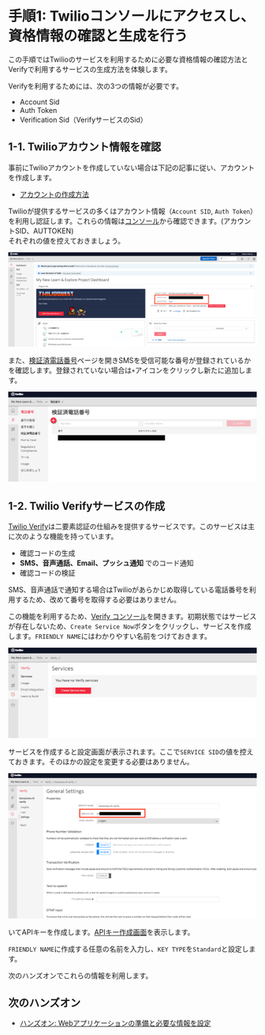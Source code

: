 # 手順1: Twilioコンソールにアクセスし、資格情報の確認と生成を行う

この手順ではTwilioのサービスを利用するために必要な資格情報の確認方法とVerifyで利用するサービスの生成方法を体験します。

Verifyを利用するためには、次の3つの情報が必要です。

- Account Sid
- Auth Token
- Verification Sid（VerifyサービスのSid）

## 1-1. Twilioアカウント情報を確認

事前にTwilioアカウントを作成していない場合は下記の記事に従い、アカウントを作成します。

- [アカウントの作成方法](https://www.twilio.com/blog/how-to-create-twilio-account-jp)

Twilioが提供するサービスの多くはアカウント情報（`Account SID`, `Auth Token`）を利用し認証します。これらの情報は[コンソール](https://jp.twilio.com/console)から確認できます。(アカウントSID、AUTTOKEN)  
それぞれの値を控えておきましょう。

![Twilioコンソール](../assets/01-twilio-console.png)

また、[検証済電話番号](https://jp.twilio.com/console/phone-numbers/verified)ページを開きSMSを受信可能な番号が登録されているかを確認します。登録されていない場合は`+`アイコンをクリックし新たに追加します。

![検証済番号の確認](../assets/01-verified-number.png)

## 1-2. Twilio Verifyサービスの作成

[Twilio Verify]()は二要素認証の仕組みを提供するサービスです。このサービスは主に次のような機能を持っています。

- 確認コードの生成
- __SMS、音声通話、Email、プッシュ通知__ でのコード通知
- 確認コードの検証

SMS、音声通話で通知する場合はTwilioがあらかじめ取得している電話番号を利用するため、改めて番号を取得する必要はありません。

この機能を利用するため、[Verify コンソール](https://jp.twilio.com/console/verify/services)を開きます。初期状態ではサービスが存在しないため、`Create Service Now`ボタンをクリックし、サービスを作成します。`FRIENDLY NAME`にはわかりやすい名前をつけておきます。

![Verifyコンソール](../assets/01-console-verify.png)

サービスを作成すると設定画面が表示されます。ここで`SERVICE SID`の値を控えておきます。そのほかの設定を変更する必要はありません。

![Verifyサービスの設定画面](../assets/01-verify-service-sid.png)

いてAPIキーを作成します。[APIキー作成画面](https://www.twilio.com/console/project/api-keys/create)を表示します。

`FRIENDLY NAME`に作成する任意の名前を入力し、`KEY TYPE`を`Standard`と設定します。

次のハンズオンでこれらの情報を利用します。

## 次のハンズオン

- [ハンズオン: Webアプリケーションの準備と必要な情報を設定](/docs/02-Prep-WebApp/00-Overview.md)